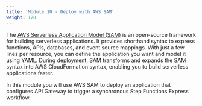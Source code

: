 ```yaml
---
title: 'Module 10 - Deploy with AWS SAM'
weight: 120
---
```


The [AWS Serverless Application Model (SAM)](https://aws.amazon.com/serverless/sam/) is an open-source framework for building serverless applications. It provides shorthand syntax to express functions, APIs, databases, and event source mappings. With just a few lines per resource, you can define the application you want and model it using YAML. During deployment, SAM transforms and expands the SAM syntax into AWS CloudFormation syntax, enabling you to build serverless applications faster.

In this module you will use AWS SAM to deploy an application that configures API Gateway to trigger a synchronous Step Functions Express workflow. 